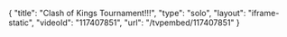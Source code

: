 {
    "title": "Clash of Kings Tournament!!!",
    "type": "solo",
    "layout": "iframe-static",
    "videoId": "117407851",
    "url": "\/tvpembed\/117407851"
}